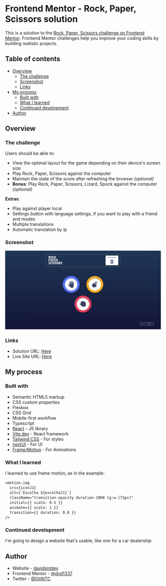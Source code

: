 # Frontend Mentor - Rock, Paper, Scissors solution

This is a solution to the [Rock, Paper, Scissors challenge on Frontend Mentor](https://www.frontendmentor.io/challenges/rock-paper-scissors-game-pTgwgvgH). Frontend Mentor challenges help you improve your coding skills by building realistic projects.

## Table of contents

- [Overview](#overview)
  - [The challenge](#the-challenge)
  - [Screenshot](#screenshot)
  - [Links](#links)
- [My process](#my-process)
  - [Built with](#built-with)
  - [What I learned](#what-i-learned)
  - [Continued development](#continued-development)
- [Author](#author)

## Overview

### The challenge

Users should be able to:

- View the optimal layout for the game depending on their device's screen size
- Play Rock, Paper, Scissors against the computer
- Maintain the state of the score after refreshing the browser _(optional)_
- **Bonus**: Play Rock, Paper, Scissors, Lizard, Spock against the computer _(optional)_

**Extras**:

- Play against player local
- Settings button with language settings, if you want to play with a friend and modes
- Multiple translations
- Automatic translation by ip

### Screenshot

![](./screenshot.png)

### Links

- Solution URL: [Here](https://github.com/DavidSntdev/rps-game)
- Live Site URL: [Here](https://davidsntdev.github.io/rps-game/)

## My process

### Built with

- Semantic HTML5 markup
- CSS custom properties
- Flexbox
- CSS Grid
- Mobile-first workflow
- Typescript
- [React](https://reactjs.org/) - JS library
- [Vite.dev](https://vitejs.dev/) - React framework
- [Tailwind CSS](https://tailwindcss.com) - For styles
- [nextUI](https://nextui.org/) - For UI
- [FramerMotion](https://www.framer.com/motion/) - For Animations

### What I learned

I learned to use frame motion, as in the example:

```tsx
<motion.img
  src={iconJ1}
  alt={`Escolha ${escolhaJ1}`}
  className="transition-opacity duration-1000 lg:w-[72px]"
  initial={{ scale: 0.5 }}
  animate={{ scale: 1 }}
  transition={{ duration: 0.8 }}
/>
```

### Continued development

I'm going to design a website that's usable, like one for a car dealership

## Author

- Website - [davidsntdev](https://davidsntdev.github.io/sites/)
- Frontend Mentor - [@dvd1337](https://www.frontendmentor.io/profile/dvd1337)
- Twitter - [@DillNTC](https://www.twitter.com/DillNTC)

